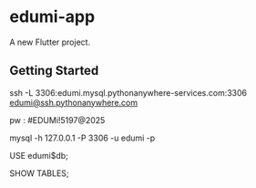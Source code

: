 # edumi-app

A new Flutter project.

## Getting Started

ssh -L 3306:edumi.mysql.pythonanywhere-services.com:3306 edumi@ssh.pythonanywhere.com 

pw : #EDUMi!5197@2025

mysql -h 127.0.0.1 -P 3306 -u edumi -p

USE edumi$db;

SHOW TABLES;

